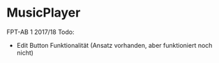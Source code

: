 # MusicPlayer
FPT-AB 1 2017/18
Todo:
  - Edit Button Funktionalität (Ansatz vorhanden, aber funktioniert noch nicht)
